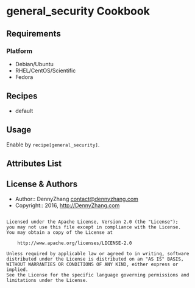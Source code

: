 general_security Cookbook
================

Requirements
------------
### Platform
- Debian/Ubuntu
- RHEL/CentOS/Scientific
- Fedora

Recipes
-------
* default

Usage
-----

Enable by `recipe[general_security]`.

Attributes List
---------------

License & Authors
-----------------
- Author:: DennyZhang <contact@dennyzhang.com>
- Copyright:: 2016, http://DennyZhang.com

```text

Licensed under the Apache License, Version 2.0 (the "License");
you may not use this file except in compliance with the License.
You may obtain a copy of the License at

    http://www.apache.org/licenses/LICENSE-2.0

Unless required by applicable law or agreed to in writing, software
distributed under the License is distributed on an "AS IS" BASIS,
WITHOUT WARRANTIES OR CONDITIONS OF ANY KIND, either express or implied.
See the License for the specific language governing permissions and
limitations under the License.
```
